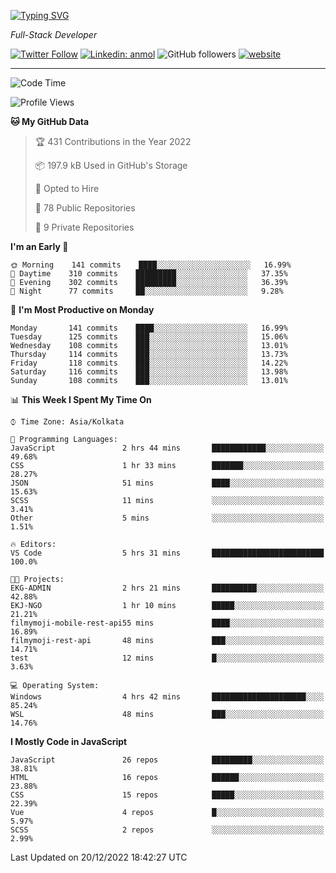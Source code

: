 [![Typing SVG](https://readme-typing-svg.herokuapp.com?lines=HI%2C+I'm+Tonal;I'm+a+Full+Stack+Developer)](https://git.io/typing-svg)

<p><em>Full-Stack Developer</em></p>

[![Twitter Follow](https://img.shields.io/twitter/follow/tonalmathew?style=flat)](https://twitter.com/intent/follow?screen_name=tonalmathew)
[![Linkedin: anmol](https://img.shields.io/badge/tonal-mathew?style=flat-square&logo=Linkedin&logoColor=white&link=https://www.linkedin.com/in/tonal-mathew/)](https://www.linkedin.com/in/tonal-mathew/)
![GitHub followers](https://img.shields.io/github/followers/tonalmathew?label=Follow&style=social)
[![website](https://img.shields.io/badge/Website-46a2f1.svg?&style=flat-square&logo=Google-Chrome&logoColor=white&link=http://tonalmathew.github.io/)](http://tonalmathew.github.io/)

---
<!--START_SECTION:waka-->
![Code Time](http://img.shields.io/badge/Code%20Time-864%20hrs%2010%20mins-blue)

![Profile Views](http://img.shields.io/badge/Profile%20Views-1-blue)

**🐱 My GitHub Data** 

> 🏆 431 Contributions in the Year 2022
 > 
> 📦 197.9 kB Used in GitHub's Storage 
 > 
> 💼 Opted to Hire
 > 
> 📜 78 Public Repositories 
 > 
> 🔑 9 Private Repositories  
 > 
**I'm an Early 🐤** 

```text
🌞 Morning    141 commits    ████░░░░░░░░░░░░░░░░░░░░░   16.99% 
🌆 Daytime    310 commits    █████████░░░░░░░░░░░░░░░░   37.35% 
🌃 Evening    302 commits    █████████░░░░░░░░░░░░░░░░   36.39% 
🌙 Night      77 commits     ██░░░░░░░░░░░░░░░░░░░░░░░   9.28%

```
📅 **I'm Most Productive on Monday** 

```text
Monday       141 commits    ████░░░░░░░░░░░░░░░░░░░░░   16.99% 
Tuesday      125 commits    ███░░░░░░░░░░░░░░░░░░░░░░   15.06% 
Wednesday    108 commits    ███░░░░░░░░░░░░░░░░░░░░░░   13.01% 
Thursday     114 commits    ███░░░░░░░░░░░░░░░░░░░░░░   13.73% 
Friday       118 commits    ███░░░░░░░░░░░░░░░░░░░░░░   14.22% 
Saturday     116 commits    ███░░░░░░░░░░░░░░░░░░░░░░   13.98% 
Sunday       108 commits    ███░░░░░░░░░░░░░░░░░░░░░░   13.01%

```


📊 **This Week I Spent My Time On** 

```text
⌚︎ Time Zone: Asia/Kolkata

💬 Programming Languages: 
JavaScript               2 hrs 44 mins       ████████████░░░░░░░░░░░░░   49.68% 
CSS                      1 hr 33 mins        ███████░░░░░░░░░░░░░░░░░░   28.27% 
JSON                     51 mins             ████░░░░░░░░░░░░░░░░░░░░░   15.63% 
SCSS                     11 mins             ░░░░░░░░░░░░░░░░░░░░░░░░░   3.41% 
Other                    5 mins              ░░░░░░░░░░░░░░░░░░░░░░░░░   1.51%

🔥 Editors: 
VS Code                  5 hrs 31 mins       █████████████████████████   100.0%

🐱‍💻 Projects: 
EKG-ADMIN                2 hrs 21 mins       ██████████░░░░░░░░░░░░░░░   42.88% 
EKJ-NGO                  1 hr 10 mins        █████░░░░░░░░░░░░░░░░░░░░   21.21% 
filmymoji-mobile-rest-api55 mins             ████░░░░░░░░░░░░░░░░░░░░░   16.89% 
filmymoji-rest-api       48 mins             ███░░░░░░░░░░░░░░░░░░░░░░   14.71% 
test                     12 mins             █░░░░░░░░░░░░░░░░░░░░░░░░   3.63%

💻 Operating System: 
Windows                  4 hrs 42 mins       █████████████████████░░░░   85.24% 
WSL                      48 mins             ███░░░░░░░░░░░░░░░░░░░░░░   14.76%

```

**I Mostly Code in JavaScript** 

```text
JavaScript               26 repos            █████████░░░░░░░░░░░░░░░░   38.81% 
HTML                     16 repos            ██████░░░░░░░░░░░░░░░░░░░   23.88% 
CSS                      15 repos            █████░░░░░░░░░░░░░░░░░░░░   22.39% 
Vue                      4 repos             █░░░░░░░░░░░░░░░░░░░░░░░░   5.97% 
SCSS                     2 repos             ░░░░░░░░░░░░░░░░░░░░░░░░░   2.99%

```



 Last Updated on 20/12/2022 18:42:27 UTC
<!--END_SECTION:waka-->
